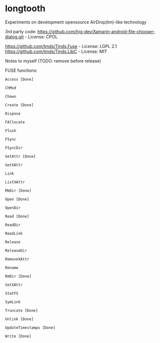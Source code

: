 # longtooth
Experiments on development opensource AirDrop(tm)-like technology

3rd party code:
https://github.com/hig-dev/Xamarin-android-file-chooser-dialog.git - License: CPOL

https://github.com/tmds/Tmds.Fuse - License: LGPL 2.1
https://github.com/tmds/Tmds.LibC - License: MIT



Notes to myself (TODO: remove before release)

FUSE functions:

    Access [Done]

    ChMod

    Chown

    Create [Done]

    Dispose

    FAllocate

    Flush

    FSync

    FSyncDir

    GetAttr [Done]

    GetXAttr

    Link

    ListXAttr

    MkDir [Done]

    Open [Done]

    OpenDir

    Read [Done]

    ReadDir

    ReadLink

    Release

    ReleaseDir

    RemoveXAttr

    Rename

    RmDir [Done]

    SetXAttr

    StatFS

    SymLink

    Truncate [Done]

    Unlink [Done]

    UpdateTimestamps [Done]

    Write [Done]

